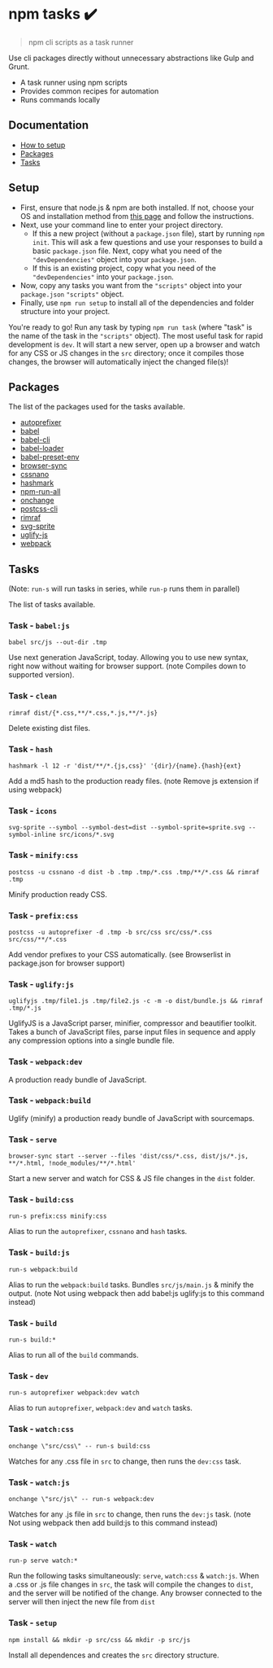 # npm tasks ✔️

> npm cli scripts as a task runner

Use cli packages directly without unnecessary abstractions like Gulp and Grunt.

* A task runner using npm scripts
* Provides common recipes for automation
* Runs commands locally

## Documentation

* [How to setup](#setup)
* [Packages](#packages)
* [Tasks](#tasks)

## Setup

* First, ensure that node.js & npm are both installed. If not, choose your OS and installation method from [this page](https://nodejs.org/en/download/package-manager/) and follow the instructions.
* Next, use your command line to enter your project directory.
  * If this a new project (without a `package.json` file), start by running `npm init`. This will ask a few questions and use your responses to build a basic `package.json` file. Next, copy what you need of the `"devDependencies"` object into your `package.json`.
  * If this is an existing project, copy what you need of the` "devDependencies"` into your `package.json`.
* Now, copy any tasks you want from the `"scripts"` object into your `package.json` `"scripts"` object.
* Finally, use `npm run setup` to install all of the dependencies and folder structure into your project.

You're ready to go! Run any task by typing `npm run task` (where "task" is the name of the task in the `"scripts"` object). The most useful task for rapid development is `dev`. It will start a new server, open up a browser and watch for any CSS or JS changes in the `src` directory; once it compiles those changes, the browser will automatically inject the changed file(s)!

## Packages

The list of the packages used for the tasks available.

* [autoprefixer](https://github.com/postcss/autoprefixer)
* [babel](https://github.com/babel/babel)
* [babel-cli](https://github.com/babel/babel/tree/master/packages/babel-cli)
* [babel-loader](https://github.com/babel/babel-loader)
* [babel-preset-env](https://github.com/babel/babel/tree/master/packages/babel-preset-env)
* [browser-sync](https://github.com/Browsersync/browser-sync)
* [cssnano](https://github.com/ben-eb/cssnano)
* [hashmark](https://github.com/keithamus/hashmark)
* [npm-run-all](https://github.com/mysticatea/npm-run-all)
* [onchange](https://github.com/Qard/onchange)
* [postcss-cli](https://github.com/code42day/postcss-cli)
* [rimraf](https://github.com/isaacs/rimraf)
* [svg-sprite](https://github.com/jkphl/svg-sprite)
* [uglify-js](https://github.com/mishoo/UglifyJS2)
* [webpack](https://github.com/webpack/webpack)

## Tasks

(Note: `run-s` will run tasks in series, while `run-p` runs them in parallel)

The list of tasks available.

### Task - `babel:js`
  `babel src/js --out-dir .tmp`

  Use next generation JavaScript, today. Allowing you to use new syntax, right now without waiting for browser support. (note Compiles down to supported version).

### Task - `clean`
  `rimraf dist/{*.css,**/*.css,*.js,**/*.js}`

  Delete existing dist files.

### Task - `hash`
  `hashmark -l 12 -r 'dist/**/*.{js,css}' '{dir}/{name}.{hash}{ext}`

  Add a md5 hash to the production ready files. (note Remove js extension if using webpack)

### Task - `icons`
  `svg-sprite --symbol --symbol-dest=dist --symbol-sprite=sprite.svg --symbol-inline src/icons/*.svg`

### Task - `minify:css`
  `postcss -u cssnano -d dist -b .tmp .tmp/*.css .tmp/**/*.css && rimraf .tmp`

  Minify production ready CSS.

### Task - `prefix:css`
  `postcss -u autoprefixer -d .tmp -b src/css src/css/*.css src/css/**/*.css`

  Add vendor prefixes to your CSS automatically. (see Browserlist in package.json for browser support)

### Task - `uglify:js`
  `uglifyjs .tmp/file1.js .tmp/file2.js -c -m -o dist/bundle.js && rimraf .tmp/*.js`

  UglifyJS is a JavaScript parser, minifier, compressor and beautifier toolkit. Takes a bunch of JavaScript files, parse input files in sequence and apply any compression options into a single bundle file.

### Task - `webpack:dev`

  A production ready bundle of JavaScript.

### Task - `webpack:build`

  Uglify (minify) a production ready bundle of JavaScript with sourcemaps.

### Task - `serve`
  `browser-sync start --server --files 'dist/css/*.css, dist/js/*.js, **/*.html, !node_modules/**/*.html'`

  Start a new server and watch for CSS & JS file changes in the `dist` folder.

### Task - `build:css`
  `run-s prefix:css minify:css`

  Alias to run the `autoprefixer`, `cssnano` and `hash` tasks.

### Task - `build:js`
  `run-s webpack:build`

  Alias to run the `webpack:build` tasks. Bundles `src/js/main.js` & minify the output. (note Not using webpack then add babel:js uglify:js to this command instead)

### Task - `build`
  `run-s build:*`

  Alias to run all of the `build` commands.

### Task - `dev`
  `run-s autoprefixer webpack:dev watch`

  Alias to run `autoprefixer`, `webpack:dev` and `watch` tasks.

### Task - `watch:css`
  `onchange \"src/css\" -- run-s build:css`

  Watches for any .css file in `src` to change, then runs the `dev:css` task.

### Task - `watch:js`
  `onchange \"src/js\" -- run-s webpack:dev`

  Watches for any .js file in `src` to change, then runs the `dev:js` task. (note Not using webpack then add build:js to this command instead)

### Task - `watch`
  `run-p serve watch:*`

  Run the following tasks simultaneously: `serve`, `watch:css` & `watch:js`. When a .css or .js file changes in `src`, the task will compile the changes to `dist`, and the server will be notified of the change. Any browser connected to the server will then inject the new file from `dist`

### Task - `setup`
  `npm install && mkdir -p src/css && mkdir -p src/js`

  Install all dependences and creates the `src` directory structure.
